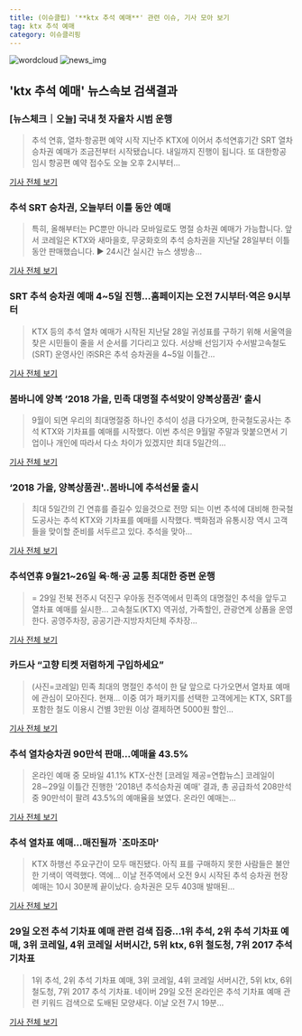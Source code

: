 ```yaml
---
title: (이슈클립) '**ktx 추석 예매**' 관련 이슈, 기사 모아 보기
tag: ktx 추석 예매
category: 이슈클리핑
---
```

![wordcloud](https://s3.ap-northeast-2.amazonaws.com/lyrics101-wordcloud/2018-09-04-1536014820.png)
![news_img](https://user-images.githubusercontent.com/42597476/44507050-1206f400-a6e4-11e8-8d98-7ffbfebb353f.png)
## **'**ktx 추석 예매**'** 뉴스속보 검색결과
### [뉴스체크｜오늘] 국내 첫 자율차 시범 운행

>추석 연휴, 열차·항공편 예약 시작 지난주 KTX에 이어서 추석연휴기간 SRT 열차 승차권 예매가 조금전부터 시작됐습니다. 내일까지 진행이 됩니다. 또 대한항공 임시 항공편 예약 접수도 오늘 오후 2시부터...

<a href="http://news.jtbc.joins.com/html/510/NB11690510.html" target="_blank">기사 전체 보기</a>

### 추석 SRT 승차권, 오늘부터 이틀 동안 예매

>특히, 올해부터는 PC뿐만 아니라 모바일로도 명절 승차권 예매가 가능합니다. 앞서 코레일은 KTX와 새마을호, 무궁화호의 추석 승차권을 지난달 28일부터 이틀 동안 판매했습니다. ▶ 24시간 실시간 뉴스 생방송...

<a href="http://www.ytn.co.kr/_ln/0102_201809040005014006" target="_blank">기사 전체 보기</a>

### SRT 추석 승차권 예매 4~5일 진행…홈페이지는 오전 7시부터·역은 9시부터

>KTX 등의 추석 열차 예매가 시작된 지난달 28일 귀성표를 구하기 위해 서울역을 찾은 시민들이 줄을 서 순서를 기다리고 있다. 서상배 선임기자 수서발고속철도(SRT) 운영사인 ㈜SR은 추석 승차권을 4~5일 이틀간...

<a href="http://www.segye.com/content/html/2018/09/03/20180903006302.html?OutUrl=naver" target="_blank">기사 전체 보기</a>

### 봄바니에 양복 ‘2018 가을, 민족 대명절 추석맞이 양복상품권’ 출시

>9월이 되면 우리의 최대명절중 하나인 추석이 성큼 다가오며, 한국철도공사는 추석 KTX와 기차표를 예매를 시작했다. 이번 추석은 9월말 주말과 맞붙으면서 기업이나 개인에 따라서 다소 차이가 있겠지만 최대 5일간의...

<a href="http://www.anewsa.com/detail.php?number=1365047&thread=10r02" target="_blank">기사 전체 보기</a>

### ‘2018 가을, 양복상품권'..봄바니에 추석선물 출시

>최대 5일간의 긴 연휴를 즐길수 있을것으로 전망 되는 이번 추석에 대비해 한국철도공사는 추석 KTX와 기차표를 예매를 시작했다. 백화점과 유통시장 역시 고객들을 맞이할 준비를 서두르고 있다.   추석을 맞아...

<a href="http://kpenews.com/Board.aspx?BoardNo=18388" target="_blank">기사 전체 보기</a>

### 추석연휴 9월21~26일 육·해·공 교통 최대한 증편 운행

>= 29일 전북 전주시 덕진구 우아동 전주역에서 민족의 대명절인 추석을 앞두고 열차표 예매를 실시한... 고속철도(KTX) 역귀성, 가족할인, 관광연계 상품을 운영한다. 공영주차장, 공공기관·지방자치단체 주차장...

<a href="http://www.newsis.com/view/?id=NISX20180830_0000404378&cID=10401&pID=10400" target="_blank">기사 전체 보기</a>

### 카드사 “고향 티켓 저렴하게 구입하세요”

>(사진=코레일) 민족 최대의 명절인 추석이 한 달 앞으로 다가오면서 열차표 예매에 관심이 모아진다. 현재... 이중 여가 패키지를 선택한 고객에게는 KTX, SRT를 포함한 철도 이용시 건별 3만원 이상 결제하면 5000원 할인...

<a href="http://www.shinailbo.co.kr/news/articleView.html?idxno=1101368" target="_blank">기사 전체 보기</a>

### 추석 열차승차권 90만석 판매…예매율 43.5%

>온라인 예매 중 모바일 41.1% KTX-산천 [코레일 제공=연합뉴스] 코레일이 28∼29일 이틀간 진행한 '2018년 추석승차권 예매' 결과, 총 공급좌석 208만석 중 90만석이 팔려 43.5%의 예매율을 보였다. 온라인 예매는...

<a href="http://app.yonhapnews.co.kr/YNA/Basic/SNS/r.aspx?c=AKR20180829172700063&did=1195m" target="_blank">기사 전체 보기</a>

### 추석 열차표 예매…매진될까 `조마조마'

>KTX 하행선 주요구간이 모두 매진됐다. 아직 표를 구매하지 못한 사람들은 불안한 기색이 역력했다. 역에... 이날 전주역에서 오전 9시 시작된 추석 승차권 현장 예매는 10시 30분께 끝이났다. 승차권은 모두 403매 발매된...

<a href="http://www.sjbnews.com/news/articleView.html?idxno=616959" target="_blank">기사 전체 보기</a>

### 29일 오전 추석 기차표 예매 관련 검색 집중…1위 추석, 2위 추석 기차표 예매, 3위 코레일, 4위 코레일 서버시간, 5위 ktx, 6위 철도청, 7위 2017 추석 기차표

>1위 추석, 2위 추석 기차표 예매, 3위 코레일, 4위 코레일 서버시간, 5위 ktx, 6위 철도청, 7위 2017 추석 기차표. 네이버 29일 오전 온라인은 추석 기차표 예매 관련 키워드 검색으로 도배된 모양새다. 이날 오전 7시 19분...

<a href="http://news.imaeil.com/Society/2018082907255020778" target="_blank">기사 전체 보기</a>


